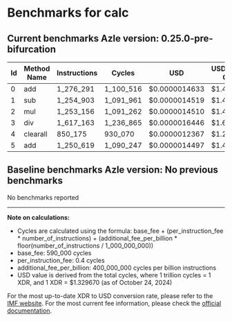# Benchmarks for calc

## Current benchmarks Azle version: 0.25.0-pre-bifurcation

| Id  | Method Name | Instructions | Cycles    | USD           | USD/Million Calls |
| --- | ----------- | ------------ | --------- | ------------- | ----------------- |
| 0   | add         | 1_276_291    | 1_100_516 | $0.0000014633 | $1.46             |
| 1   | sub         | 1_254_903    | 1_091_961 | $0.0000014519 | $1.45             |
| 2   | mul         | 1_253_156    | 1_091_262 | $0.0000014510 | $1.45             |
| 3   | div         | 1_617_163    | 1_236_865 | $0.0000016446 | $1.64             |
| 4   | clearall    | 850_175      | 930_070   | $0.0000012367 | $1.23             |
| 5   | add         | 1_250_619    | 1_090_247 | $0.0000014497 | $1.44             |

## Baseline benchmarks Azle version: No previous benchmarks

No benchmarks reported

---

**Note on calculations:**

-   Cycles are calculated using the formula: base_fee + (per_instruction_fee \* number_of_instructions) + (additional_fee_per_billion \* floor(number_of_instructions / 1_000_000_000))
-   base_fee: 590_000 cycles
-   per_instruction_fee: 0.4 cycles
-   additional_fee_per_billion: 400_000_000 cycles per billion instructions
-   USD value is derived from the total cycles, where 1 trillion cycles = 1 XDR, and 1 XDR = $1.329670 (as of October 24, 2024)

For the most up-to-date XDR to USD conversion rate, please refer to the [IMF website](https://www.imf.org/external/np/fin/data/rms_sdrv.aspx).
For the most current fee information, please check the [official documentation](https://internetcomputer.org/docs/current/developer-docs/gas-cost#execution).
